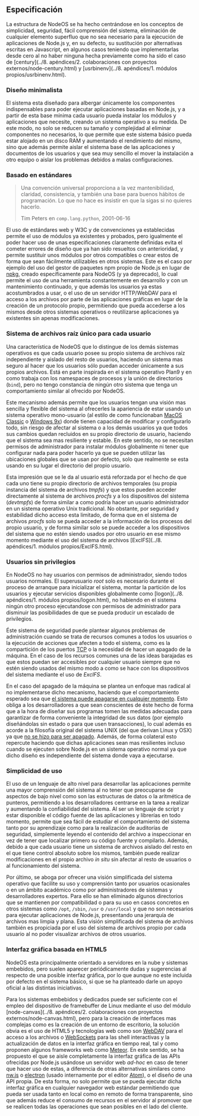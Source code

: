 ## Especificación

La estructura de NodeOS se ha hecho centrándose en los conceptos de simplicidad,
seguridad, fácil comprensión del sistema, eliminación de cualquier elemento
superfluo que no sea necesario para la ejecución de aplicaciones de Node.js y,
en su defecto, su sustitución por alternativas escritas en Javascript, en
algunos casos teniendo que implementarlas desde cero al no haber ninguna hecha
previamente como ha sido el caso de
[century](../8. apéndices/2. colaboraciones con proyectos externos/node-century.html)
y [usrbinenv](../8. apéndices/1. módulos propios/usrbinenv.html).

### Diseño minimalista

El sistema esta diseñado para albergar únicamente los componentes indispensables
para poder ejecutar aplicaciones basadas en Node.js, y a partir de esta base
mínima cada usuario pueda instalar los módulos y aplicaciones que necesite,
creando un sistema operativo a su medida. De este modo, no solo se reducen su
tamaño y complejidad al eliminar componentes no necesarios, lo que permite que
este sistema básico pueda estar alojado en un disco RAM y aumentando el
rendimiento del mismo, sino que además permite aislar el sistema base de las
aplicaciones y documentos de los usuarios y que sea muy sencillo el mover la
instalación a otro equipo o aislar los problemas debidos a malas configuraciones.

### Basado en estándares

> Una convención universal proporciona a la vez mantenibilidad, claridad,
> consistencia, y también una base para buenos hábitos de programación. Lo que
> no hace es insistir en que la sigas si no quieres hacerlo.
>
> Tim Peters en `comp.lang.python`, 2001-06-16

El uso de estándares web y W3C y de convenciones ya establecidas permite el uso
de módulos ya existentes y probados, pero igualmente el poder hacer uso de unas
especificaciones claramente definidas evita el cometer errores de diseño que ya
han sido resueltos con anterioridad, y permite sustituir unos módulos por otros
compatibles o crear estos de forma que sean fácilmente utilizables en otros
sistemas. Este es el caso por ejemplo del uso del gestor de paquetes npm propio
de Node.js en lugar de [npkg](http://npkg.org), creado específicamente para
NodeOS (y ya deprecado), lo cual permite el uso de una herramienta
constantemente en desarrollo y con un mantenimiento continuado, y que además los
usuarios ya estas acostumbrados a usar, o el uso de un servidor HTTP/WebDAV para
el acceso a los archivos por parte de las aplicaciones gráficas en lugar de la
creación de un protocolo propio, permitiendo que pueda accederse a los mismos
desde otros sistemas operativos o reutilizarse aplicaciones ya existentes sin
apenas modificaciones.

### Sistema de archivos raíz único para cada usuario

Una característica de NodeOS que lo distingue de los demás sistemas operativos
es que cada usuario posee su propio sistema de archivos raíz independiente y
aislado del resto de usuarios, haciendo un sistema mas seguro al hacer que los
usuarios sólo puedan acceder únicamente a sus propios archivos. Está en parte
inspirada en el sistema operativo Plan9 y en como trabaja con los namespaces de
procesos y la unión de directorios (`bind`), pero no tengo constancia de ningún
otro sistema que tenga un comportamiento similar al ofrecido por NodeOS.

Este mecanismo además permite que los usuarios tengan una visión mas sencilla y
flexible del sistema al ofrecerles la apariencia de estar usando un sistema
operativo mono-usuario (al estilo de como funcionaban
[MacOS Classic](https://es.wikipedia.org/wiki/Historia_de_Mac_OS) o
[Windows 9x](https://es.wikipedia.org/wiki/Windows_9x)) donde tienen capacidad
de modificar y configurarlo todo, sin riesgo de afectar al sistema o a los demás
usuarios ya que todos sus cambios quedan recluidos en su propio directorio de
usuario, haciendo que el sistema sea mas resiliente y estable. En este sentido,
no se necesitan permisos de administrador para instalar módulos globalmente ni
tener que configurar nada para poder hacerlo ya que se pueden utilizar las
ubicaciones globales que se usan por defecto, solo que realmente se esta usando
en su lugar el directorio del propio usuario.

Esta impresión que se le da al usuario está reforzada por el hecho de que cada
uno tiene su propio directorio de archivos temporales (su propia instancia del
sistema de archivos *tmpfs*) y que estos pueden acceder directamente al sistema
de archivos *procfs* y a los dispositivos del sistema (*devtmpfs*) de forma
similar a como podría hacer un usuario administrador en un sistema operativo
Unix tradicional. No obstante, por seguridad y estabilidad dicho acceso esta
limitado, de forma que en el sistema de archivos *procfs* solo se pueda acceder
a la información de los procesos del propio usuario, y de forma similar solo se
puede acceder a los dispositivos del sistema que no estén siendo usados por otro
usuario en ese mismo momento mediante el uso del sistema de archivos
[ExclFS](../8. apéndices/1. módulos propios/ExclFS.html).

### Usuarios sin privilegios

En NodeOS no hay usuarios con permisos de administrador, siendo todos usuarios
normales. El superusuario *root* solo es necesario durante el proceso de
arranque para inicializar el sistema, montar la partición de los usuarios y
ejecutar servicios disponibles globalmente como
[logon](../8. apéndices/1. módulos propios/logon.html), no habiendo en el
sistema ningún otro proceso ejecutandose con permisos de administrador para
disminuir las posibilidades de que se pueda producir un escalado de privilegios.

Éste sistema de seguridad puede plantear algunos problemas de administración
cuando se trata de recursos comunes a todos los usuarios o la ejecución de
acciones que afecten a todo el sistema, como es la compartición de los puertos
[TCP](https://github.com/NodeOS/NodeOS/issues/35) o la necesidad de hacer un
apagado de la máquina. En el caso de los recursos comunes una de las ideas
barajadas es que estos puedan ser accesibles por cualquier usuario siempre que
no estén siendo usados del mismo modo a como se hace con los dispositivos del
sistema mediante el uso de *ExclFS*.

En el caso del apagado de la máquina se plantea un enfoque mas radical al no
implementarse dicho mecanismo, haciendo que el comportamiento esperado sea que
[el sistema puede apagarse en cualquier momento](https://github.com/NodeOS/NodeOS/issues/71).
Esto obliga a los desarrolladores a que sean conscientes de éste hecho de forma
que a la hora de diseñar sus programas tomen las medidas adecuadas para
garantizar de forma conveniente la integridad de sus datos (por ejemplo
diseñándolas sin estado o para que usen transacciones), lo cual además es acorde
a la filosofía original del sistema UNIX (del que derivan Linux y OSX) ya que
[no se hizo para ser apagado](http://www.tldp.org/LDP/intro-linux/html/sect_04_02.html#sect_04_02_06).
Además, de forma colateral esto repercute haciendo que dichas aplicaciones sean
mas resilientes incluso cuando se ejecuten sobre Node.js en un sistema operativo
normal ya que dicho diseño es independiente del sistema donde vaya a ejecutarse.

### Simplicidad de uso

El uso de un lenguaje de alto nivel para desarrollar las aplicaciones permite
una mayor comprensión del sistema al no tener que preocuparse de aspectos de
bajo nivel como son las estructuras de datos o la aritmética de punteros,
permitiendo a los desarrolladores centrarse en la tarea a realizar y aumentando
la confiabilidad del sistema. Al ser un lenguaje de script y estar disponible el
código fuente de las aplicaciones y librerías en todo momento, permite que sea
fácil de estudiar el comportamiento del sistema tanto por su aprendizaje como
para la realización de auditorías de seguridad, simplemente leyendo el contenido
del archivo a inspeccionar en vez de tener que localizar primero su código
fuente y compilarlo. Además, debido a que cada usuario tiene un sistema de
archivos aislado del resto en el que tiene control absoluto sobre los mismos,
también puede realizar modificaciones en el propio archivo *in situ* sin afectar
al resto de usuarios o al funcionamiento del sistema.

Por último, se aboga por ofrecer una visión simplificada del sistema operativo
que facilite su uso y comprensión tanto por usuarios ocasionales o en un ámbito
académico como por administradores de sistemas y desarrolladores expertos. Para
ello se han eliminado algunos directorios que se mantienen por compatibilidad o
para su uso en casos concretos en otros sistemas como `/opt`, `/sbin`, `/usr` o
`/usr/local` y que no son necesarios para ejecutar aplicaciones de Node.js,
presentando una jerarquía de archivos mas limpia y plana. Esta visión
simplificada del sistema de archivos también es propiciada por el uso del
sistema de archivos propio por cada usuario al no poder visualizar archivos de
otros usuarios.

### Interfaz gráfica basada en HTML5

NodeOS esta principalmente orientado a servidores en la nube y sistemas
embebidos, pero suelen aparecer periódicamente dudas y sugerencias al respecto
de una posible interfaz gráfica, por lo que aunque no este incluida por defecto
en el sistema básico, si que se ha planteado darle un apoyo oficial a las
distintas iniciativas.

Para los sistemas embebidos y dedicados puede ser suficiente con el empleo del
dispositivo de framebuffer de Linux mediante el uso del módulo
[node-canvas](../8. apéndices/2. colaboraciones con proyectos externos/node-canvas.html),
pero para la creación de interfaces mas complejas como es la creación de un
entorno de escritorio, la solución obvia es el uso de HTML5 y tecnologías web
como son [WebDAV](http://www.webdav.org) para el acceso a los archivos o
[WebSockets](https://tools.ietf.org/html/rfc6455) para las shell interactivas y
la actualización de datos en la interfaz gráfica en tiempo real, tal y como
proponen algunos frameworks web como [Meteor](https://www.meteor.com). En este
sentido, se ha propuesto el que se aisle completamente la interfaz gráfica de
las APIs ofrecidas por Node.js usándose un servidor web *ad-hoc* en caso de
tener que hacer uso de estas, a diferencia de otras alternativas similares como
[nw.js](http://nwjs.io) o [electron](http://electron.atom.io) (usado internamente
por el editor [Atom](https://atom.io)), o el diseño de una API propia. De esta forma, no solo
permite que se pueda ejecutar dicha interfaz gráfica en cualquier navegador web
estándar permitiendo que pueda ser usada tanto en local como en remoto de forma
transparente, sino que además reduce el consumo de recursos en el servidor al
promover que se realicen todas las operaciones que sean posibles en el lado del
cliente.
